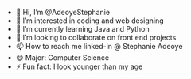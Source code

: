 - 👋 Hi, I’m @AdeoyeStephanie
- 👀 I’m interested in coding and web designing
- 🌱 I’m currently learning Java and Python
- 💞️ I’m looking to collaborate on front end projects
- 📫 How to reach me linked-in @ Stephanie Adeoye
- 😄 Major: Computer Science
- ⚡ Fun fact: I look younger than my age

<!---
AdeoyeStephanie/AdeoyeStephanie is a ✨ special ✨ repository because its `README.md` (this file) appears on your GitHub profile.
You can click the Preview link to take a look at your changes.
--->
